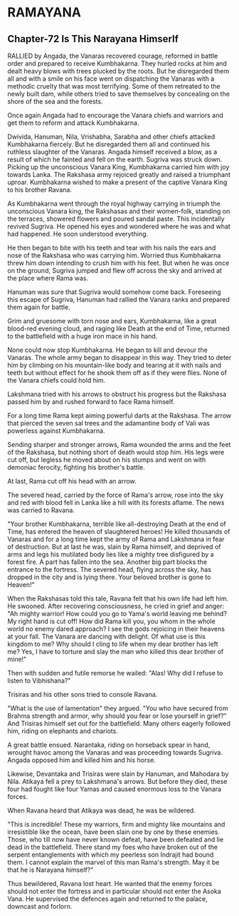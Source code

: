 # RAMAYANA
## Chapter-72 Is This Narayana Himserlf

RALLIED by Angada, the Vanaras recovered courage, reformed in battle order and prepared to receive Kumbhakarna. They hurled rocks at him and dealt heavy blows with trees plucked by the roots. But he disregarded them all and with a smile on his face went on dispatching the Vanaras with a methodic cruelty that was most terrifying. Some of them retreated to the newly built dam, while others tried to save themselves by concealing on the shore of the sea and the forests.

Once again Angada had to encourage the Vanara chiefs and warriors and get them to reform and attack Kumbhakarna.

Dwivida, Hanuman, Nila, Vrishabha, Sarabha and other chiefs attacked Kumbhakarna fiercely. But he disregarded them all and continued his ruthless slaughter of the Vanaras. Angada himself received a blow, as a result of which he fainted and fell on the earth. Sugriva was struck down. Picking up the unconscious Vanara King, Kumbhakarna carried him with joy towards Lanka. The Rakshasa army rejoiced greatly and raised a triumphant uproar. Kumbhakarna wished to make a present of the captive Vanara King to his brother Ravana.

As Kumbhakarna went through the royal highway carrying in triumph the unconscious Vanara king, the Rakshasas and their women-folk, standing on the terraces, showered flowers and poured sandal paste. This incidentally revived Sugriva. He opened his eyes and wondered where he was and what had happened. He soon understood everything.

He then began to bite with his teeth and tear with his nails the ears and nose of the Rakshasa who was carrying him. Worried thus Kumbhakarna threw him down intending to crush him with his feet. But when he was once on the ground, Sugriva jumped and flew off across the sky and arrived at the place where Rama was.

Hanuman was sure that Sugriva would somehow come back. Foreseeing this escape of Sugriva, Hanuman had rallied the Vanara ranks and prepared them again for battle.

Grim and gruesome with torn nose and ears, Kumbhakarna, like a great blood-red evening cloud, and raging like Death at the end of Time, returned to the battlefield with a huge iron mace in his hand.

None could now stop Kumbhakarna. He began to kill and devour the Vanaras. The whole army began to disappear in this way. They tried to deter him by climbing on his mountain-like body and tearing at it with nails and teeth but without effect for he shook them off as if they were flies. None of the Vanara chiefs could hold him.

Lakshmana tried with his arrows to obstruct his progress but the Rakshasa passed him by and rushed forward to face Rama himself.

For a long time Rama kept aiming powerful darts at the Rakshasa. The arrow that pierced the seven sal trees and the adamantine body of Vali was powerless against Kumbhakarna.

Sending sharper and stronger arrows, Rama wounded the arms and the feet of the Rakshasa, but nothing short of death would stop him. His legs were cut off, but legless he moved about on his stumps and went on with demoniac ferocity, fighting his brother's battle.

At last, Rama cut off his head with an arrow.

The severed head, carried by the force of Rama's arrow, rose into the sky and red with blood fell in Lanka like a hill with its forests aflame. The news was carried to Ravana.

"Your brother Kumbhakarna, terrible like all-destroying Death at the end of Time, has entered the heaven of slaughtered heroes! He killed thousands of Vanaras and for a long time kept the army of Rama and Lakshmana in fear of destruction. But at last he was, slain by Rama himself, and deprived of arms and legs his mutilated body lies like a mighty tree disfigured by a forest fire. A part has fallen into the sea. Another big part blocks the entrance to the fortress. The severed head, flying across the sky, has dropped in the city and is lying there. Your beloved brother is gone to Heaven!"

When the Rakshasas told this tale, Ravana felt that his own life had left him. He swooned. After recovering consciousness, he cried in grief and anger: "Ah mighty warrior! How could you go to Yama's world leaving me behind? My right hand is cut off! How did Rama kill you, you whom in the whole world no enemy dared approach? I see the gods rejoicing in their heavens at your fall. The Vanara are dancing with delight. Of what use is this kingdom to me? Why should I cling to life when my dear brother has left me? Yes, I have to torture and slay the man who killed this dear brother of mine!"

Then with sudden and futile remorse he wailed: "Alas! Why did I refuse to listen to Vibhishana?"

Trisiras and his other sons tried to console Ravana.

"What is the use of lamentation" they argued. "You who have secured from Brahma strength and armor, why should you fear or lose yourself in grief?" And Trisiras himself set out for the battlefield. Many others eagerly followed him, riding on elephants and chariots.

A great battle ensued. Narantaka, riding on horseback spear in hand, wrought havoc among the Vanaras and was proceeding towards Sugriva. Angada opposed him and killed him and his horse.

Likewise, Devantaka and Trisiras were slain by Hanuman, and Mahodara by Nila. Atikaya fell a prey to Lakshmana's arrows. But before they died, these four had fought like four Yamas and caused enormous loss to the Vanara forces.

When Ravana heard that Atikaya was dead, he was be wildered.

"This is incredible! These my warriors, firm and mighty like mountains and irresistible like the ocean, have been slain one by one by these enemies. Those, who till now have never known defeat, have been defeated and lie dead in the battlefield. There stand my foes who have broken out of the serpent entanglements with which my peerless son Indrajit had bound them. I cannot explain the marvel of this man Rama's strength. May it be that he is Narayana himself?"

Thus bewildered, Ravana lost heart. He wanted that the enemy forces should not enter the fortress and in particular should not enter the Asoka Vana. He supervised the defences again and returned to the palace, downcast and forlorn.